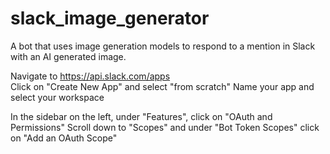 # slack_image_generator
A bot that uses image generation models to respond to a mention in Slack with an AI generated image.

Navigate to https://api.slack.com/apps  
Click on "Create New App" and select "from scratch"
Name your app and select your workspace

In the sidebar on the left, under "Features", click on "OAuth and Permissions"
Scroll down to "Scopes" and under "Bot Token Scopes" click on "Add an OAuth Scope"

